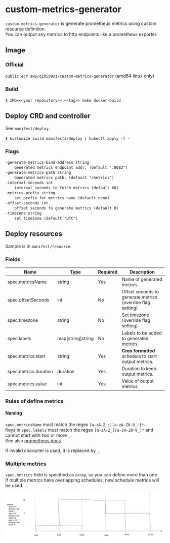 # custom-metrics-generator

`custom-metrics-generator` is generate prometheus metrics using custom resource definition.  
You can output any metrics to http endpoints like a prometheus exporter.

## Image

### Official

`public.ecr.aws/q1m5p9s1/custom-metrics-generator` (amd64 linux only)

### Build

`$ IMG=<<your repository>>:<<tag>> make docker-build`

## Deploy CRD and controller

See `manifest/deploy`.  

`$ kustomize build manifests/deploy | kubectl apply -f -`

### Flags

```
-generate-metrics-bind-address string
    Generated metrics endpoint addr. (default ":8082")
-generate-metrics-path string
    Generated metrics path. (default "/metrics")
-interval-seconds int
    interval seconds to fetch metrics (default 60)
-metrics-prefix string
    set prefix for metrics name (default none)
-offset-seconds int
    offset seconds to generate metrics (default 0)
-timezone string
    set timezone (default "UTC")
```

## Deploy resources

Sample is in `manifest/resource`.  

### Fields

Name|Type|Required|Description
---|---|---|---
spec.metricsName|string|Yes|Name of generated metrics.
spec.offsetSeconds|int|No|Offset seconds to generate metrics (override flag setting)
spec.timezone|string|No|Set timezone (override flag setting)
spec.labels|map[string]string|No|Labels to be added to generated metrics.
spec.metrics.start|string|Yes| __Cron formatted__ schedule to start output metrics.
spec.metrics.duration|duration|Yes|Duration to keep output metrics.
spec.metrics.value|int|Yes|Value of output metrics.

### Rules of define metrics

#### Naming

`spec.metricsName` must match the regex `[a-zA-Z_:][a-zA-Z0-9_:]*`.  
Keys in `spec.labels` must match the regex `[a-zA-Z_][a-zA-Z0-9_]*` and cannot start with two or more `_`.  
See also [prometheus docs](https://prometheus.io/docs/concepts/data_model/#metric-names-and-labels).

If invalid character is used, it is replaced by `_`.

### Multiple metrics

`spec.metrics` field is specified as array, so you can define more than one.  
If multiple metrics have overlapping schedules, new schedule metrics will be used.

![metrics sample](images/sample.png)
